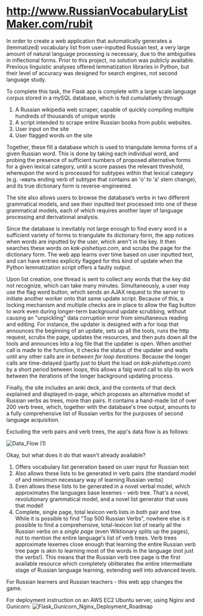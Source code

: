 # http://www.RussianVocabularyListMaker.com/rubit


In order to create a web application that automatically generates a (lemmatized) vocabulary list from user-inputted Russian text, a very large amount of natural language processing is necessary, due to the ambiguities in inflectional forms. Prior to this project, no solution was publicly available. Previous linguistic analyses offered lemmatization libraries in Python, but their level of accuracy was designed for search engines, not second language study. 

To complete this task, the Flask app is complete with a large scale language corpus stored in a mySQL database, which is fed cumulatively through 
1) A Russian wikipedia web scraper, capable of quickly compiling multiple hundreds of thousands of unique words
2) A script intended to scrape entire Russian books from public websites.
3) User input on the site
4) User flagged words on the site

Together, these fill a database which is used to triangulate lemma forms of a given Russian word. This is done by taking each individual word, and probing the presence of sufficient numbers of proposed alternative forms for a given lexical category, until a score passes the relevant threshold, whereupon the word is processed for subtypes within that lexical category (e.g. -ивать ending verb of subtype that contains an 'o' to 'a' stem change), and its true dictionary form is reverse-engineered.

The site also allows users to browse the database’s verbs in two different grammatical models, and see their inputted text processed into one of these grammatical models, each of which requires another layer of language processing and derivational analysis.

Since the database is inevitably not large enough to find every word in a sufficient variety of forms to triangulate its dictionary form, the app notices when words are inputted by the user, which aren't in the key. It then searches these words on *kak-pishetsya.com*, and scrubs the page for the dictionary form. The web app learns over time based on user inputted text, and can have entries explicity flagged for this kind of update when the Python lemmatization script offers a faulty output.

Upon list creation, one thread is sent to collect any words that the key did not recognize, which can take many minutes. Simultaneously, a user may use the flag word button, which sends an AJAX request to the server to initiate another worker onto that same update script. Because of this, a locking mechanism and multiple checks are in place to allow the flag button to work even during longer-term background update scrubbing, without causing an "unpickling" data corruption error from simultaneous reading and editing. For instance, the updater is designed with a for loop that announces the beginning of an update, sets up all the tools, runs the http request, scrubs the page, updates the resources, and then puts down all the tools and announces into a log file that the updater is open. When another call is made to the function, it checks the status of the updater and waits until any other calls are *in between for loop iterations*. Because the longer calls are time-delayed (partly just to blunt the load on *kak-pishetsya.com*) by a short period between loops, this allows a falg word call to slip its work between the iterations of the longer background updating process.

Finally, the site includes an anki deck, and the contents of that deck explained and displayed in-page, which proposes an alternative model of Russian verbs as trees, more than pairs. It contains a hand-made list of over 200 verb trees, which, together with the database's tree output, amounts to a fully comprehensive list of Russian verbs for the purposes of second language acquisition.

Excluding the verb pairs and verb trees, the app's data flow is as follows:

![Data_Flow (1)](https://user-images.githubusercontent.com/66894106/227043315-80e0e30d-bc85-4ac8-9a01-998083d5c3d3.png)

Okay, but what does it do that wasn't already available?

1) Offers vocabulary list generation based on user input for Russian text
2) Also allows these lists to be generated in verb pairs (the standard model of and mimimum necessary way of learning Russian verbs)
3) Even allows these lists to be generated in a novel verbal model, which approximates the languages base lexemes - verb tree. That's a novel, revolutionary grammatical model, and a novel list generator that uses that model!
4) Complete, single page, total lexicon verb lists in both pair and tree. While it is possible to find "Top 500 Russian Verbs", nowhere else is it possible to find a comprehensive, total-lexicon list of nearly all the Russian verbs on a _single page_ (even Wiktionary splits up the pages), not to mention the entire language's list of verb trees. Verb trees approximate lexemes close enough that learning the entire Russian verb tree page is akin to learning most of the words in the language (not just the verbs!). This means that the Russian verb tree page is the first available resource which completely obliterates the entire intermediate stage of Russian language learning, extending well into advanced levels.

For Russian learners and Russian teachers - this web app changes the game.

For deployment instruction on an AWS EC2 Ubuntu server, using Nginx and Gunicorn:
![Flask_Gunicorn_Nginx_Deployment_Roadmap](https://user-images.githubusercontent.com/66894106/228661711-772f8989-32f8-485c-b015-fd66cf3d7ebe.png)
